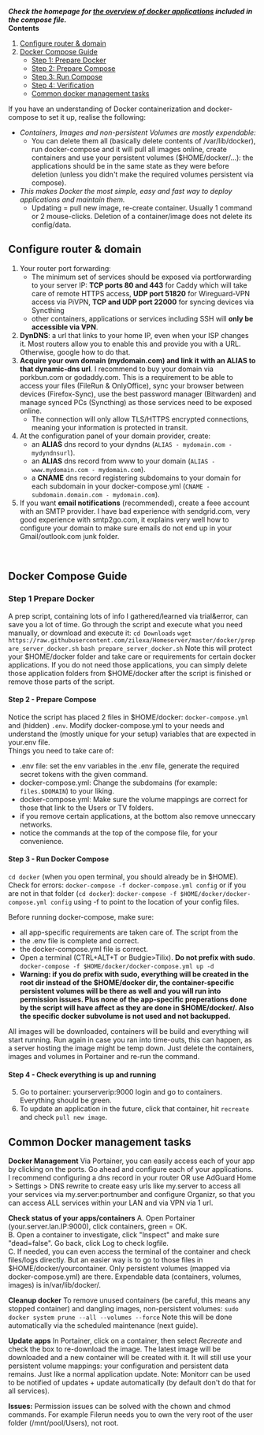 _**Check the homepage for [the overview of docker applications](https://github.com/zilexa/Homeserver/blob/master/README.md#overview-of-applications-and-services) included in the compose file.**_ 
\
**Contents**
1. [Configure router & domain](https://github.com/zilexa/Homeserver/blob/master/docker/README.md#configure-router--domain)
2. [Docker Compose Guide](https://github.com/zilexa/Homeserver/blob/master/docker/README.md#docker-compose-guide)
    - [Step 1: Prepare Docker](https://github.com/zilexa/Homeserver/blob/master/docker/README.md#step-1-prepare-docker-run-the-prep-script)
    - [Step 2: Prepare Compose](https://github.com/zilexa/Homeserver/blob/master/docker/README.md#step-2---prepare-your-docker-composeyml-and-personalise-via-environment-variables)
    - [Step 3: Run Compose](https://github.com/zilexa/Homeserver/blob/master/docker/README.md#step-3---run-docker-compose)
    - [Step 4: Verification](https://github.com/zilexa/Homeserver/blob/master/docker/README.md#step-4---check-everything-is-up-and-running)
    - [Common docker management tasks](https://github.com/zilexa/Homeserver/blob/master/docker/README.md#common-docker-management-tasks)


If you have an understanding of Docker containerization and docker-compose to set it up, realise the following:
- _Containers, Images and non-persistent Volumes are mostly expendable:_
  - You can delete them all (basically delete contents of /var/lib/docker), run docker-compose and it will pull all images online, create containers and use your persistent volumes ($HOME/docker/...): the applications should be in the same state as they were before deletion (unless you didn't make the required volumes persistent via compose).
- _This makes Docker the most simple, easy and fast way to deploy applications and maintain them._
  - Updating = pull new image, re-create container. Usually 1 command or 2 mouse-clicks. Deletion of a container/image does not delete its config/data. 

## Configure router & domain
1. Your router port forwarding:
    - The minimum set of services should be exposed via portforwarding to your server IP: **TCP ports 80 and 443** for Caddy which will take care of remote HTTPS access, **UDP port 51820** for Wireguard-VPN access via PiVPN, **TCP and UDP port 22000** for syncing devices via Syncthing
    - other containers, applications or services including SSH will **only be accessible via VPN**.
2. **DynDNS**: a url that links to your home IP, even when your ISP changes it. Most routers allow you to enable this and provide you with a URL. Otherwise, google how to do that. 
3. **Acquire your own domain (mydomain.com) and link it with an ALIAS to that dynamic-dns url**. I recommend to buy your domain via porkbun.com or godaddy.com. This is a requirement to be able to access your files (FileRun & OnlyOffice), sync your browser between devices (Firefox-Sync), use the best password manager (Bitwarden) and manage synced PCs (Syncthing) as those services need to be exposed online. 
    - The connection will only allow TLS/HTTPS encrypted connections, meaning your information is protected in transit. 
 4. At the configuration panel of your domain provider, create: 
    - an **ALIAS** dns record to your dyndns (`ALIAS - mydomain.com - mydyndnsurl`). 
    - an **ALIAS** dns record from www to your domain (`ALIAS - www.mydomain.com - mydomain.com`).
    - a **CNAME** dns record registering subdomains to your domain for each subdomain in your docker-compose.yml (`CNAME - subdomain.domain.com - mydomain.com`).  
5. If you want **email notifications** (recommended), create a feee account with an SMTP provider. I have bad experience with sendgrid.com, very good experience with smtp2go.com, it explains very well how to configure your domain to make sure emails do not end up in your Gmail/outlook.com junk folder.  

&nbsp;
## Docker Compose Guide 
### Step 1 Prepare Docker
A prep script, containing lots of info I gathered/learned via trial&error, can save you a lot of time. 
Go through the script and execute what you need manually, or download and execute it: 
`cd Downloads`
`wget https://raw.githubusercontent.com/zilexa/Homeserver/master/docker/prepare_server_docker.sh`
`bash prepare_server_docker.sh`
Note this will protect your $HOME/docker folder and take care or requirements for certain docker applications. If you do not need those applications, you can simply delete those application folders from $HOME/docker after the script is finished or remove those parts of the script. 

#### Step 2 - Prepare Compose
Notice the script has placed 2 files in $HOME/docker: `docker-compose.yml` and (hidden) `.env`. 
Modify docker-compose.yml to your needs and understand the (mostly unique for your setup) variables that are expected in your.env file.   
Things you need to take care of:
- .env file: set the env variables in the .env file, generate the required secret tokens with the given command.
- docker-compose.yml: Change the subdomains (for example: `files.$DOMAIN`) to your liking.
- docker-compose.yml: Make sure the volume mappings are correct for those that link to the Users or TV folders. 
- if you remove certain applications, at the bottom also remove unneccary networks.
- notice the commands at the top of the compose file, for your convenience. 
 
#### Step 3 - Run Docker Compose
`cd docker` (when you open terminal, you should already be in $HOME).
Check for errors: `docker-compose -f docker-compose.yml config` or if you are not in that folder (`cd docker`): `docker-compose -f $HOME/docker/docker-compose.yml config` using -f to point to the location of your config files. 

Before running docker-compose, make sure: 
- all app-specific requirements are taken care of. The script from the 
- the .env file is complete and correct.
- the docker-compose.yml file is correct. 
- Open a terminal (CTRL+ALT+T or Budgie>Tilix). **Do not prefix with sudo**. `docker-compose -f $HOME/docker/docker-compose.yml up -d`
- **Warning: if you do prefix with sudo, everything will be created in the root dir instead of the $HOME/docker dir, the container-specific persistent volumes will be there as well and you will run into permission issues. Plus none of the app-specific preperations done by the script will have affect as they are done in $HOME/docker/. Also the specific docker subvolume is not used and not backupped.**

All images will be downloaded, containers will be build and everything will start running. 
Run again in case you ran into time-outs, this can happen, as a server hosting the image might be temp down. Just delete the containers, images and volumes in Portainer and re-run the command. 

#### Step 4 - Check everything is up and running
5. Go to portainer: yourserverip:9000 login and go to containers. Everything should be green. 
6. To update an application in the future, click that container, hit `recreate` and check `pull new image`. 

## Common Docker management tasks
**Docker Management** 
Via Portainer, you can easily access each of your app by clicking on the ports. 
Go ahead and configure each of your applications.
I recommend configuring a dns record in your router OR use AdGuard Home > Settings > DNS rewrite to create easy urls like my.server to access all your services via my.server:portnumber and configure Organizr, so that you can access ALL services within your LAN and via VPN via 1 url. 

**Check status of your apps/containers**
A. Open Portainer (your.server.lan.IP:9000), click containers, green = OK.\
B. Open a container to investigate, click "Inspect" and make sure "dead=false". Go back, click Log to check logfile.\
C. If needed, you can even access the terminal of the container and check files/logs directly. But an easier way is to go to those files in $HOME/docker/yourcontainer. Only persistent volumes (mapped via docker-compose.yml) are there. Expendable data (containers, volumes, images) is in/var/lib/docker/.  

**Cleanup docker**
To remove unused containers (be careful, this means any stopped container) and dangling images, non-persistent volumes: 
 `sudo docker system prune --all --volumes --force`
 Note this will be done automatically via the scheduled maintenance (next guide). 
 
**Update apps**
In Portainer, click on a container, then select _Recreate_ and check the box to re-download the image. 
The latest image will be downloaded and a new container will be created with it. 
It will still use your persistent volume mappings: your configuration and persistent data remains. Just like a normal application update. 
Note: Monitorr can be used to be notified of updates + update automatically (by default don't do that for all services).  

**Issues:** 
Permission issues can be solved with the chown and chmod commands.
For example Filerun needs you to own the very root of the user folder (/mnt/pool/Users), not root. 
